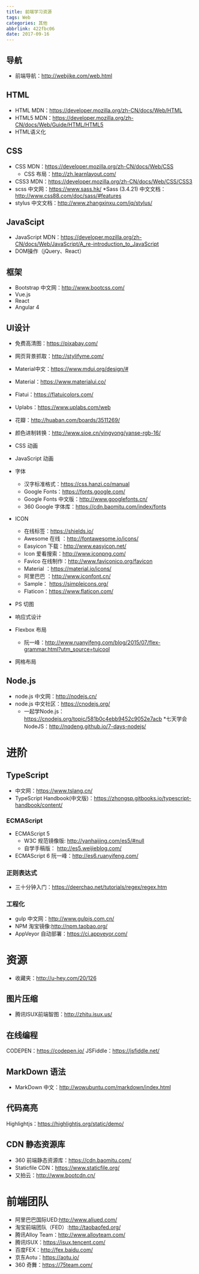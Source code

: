 ```yaml
---
title: 前端学习资源
tags: Web
categories: 其他
abbrlink: 422fbc06
date: 2017-09-16
---
```

## 导航

* 前端导航：http://webjike.com/web.html
## HTML

* HTML MDN：https://developer.mozilla.org/zh-CN/docs/Web/HTML
* HTML5 MDN：https://developer.mozilla.org/zh-CN/docs/Web/Guide/HTML/HTML5
* HTML语义化

## CSS

* CSS MDN：https://developer.mozilla.org/zh-CN/docs/Web/CSS
	* CSS 布局：http://zh.learnlayout.com/
* CSS3 MDN：https://developer.mozilla.org/zh-CN/docs/Web/CSS/CSS3
* scss 中文网：https://www.sass.hk/
	*Sass (3.4.21) 中文文档：http://www.css88.com/doc/sass/#features
* stylus 中文文档：http://www.zhangxinxu.com/jq/stylus/


## JavaScipt

* JavaScript MDN：https://developer.mozilla.org/zh-CN/docs/Web/JavaScript/A_re-introduction_to_JavaScript
* DOM操作（jQuery、React）

## 框架

* Bootstrap 中文网：http://www.bootcss.com/
* Vue.js
* React
* Angular 4

## UI设计

* 免费高清图：https://pixabay.com/
* 网页背景抓取：http://stylifyme.com/
* Material中文：https://www.mdui.org/design/#
* Material：https://www.materialui.co/
* Flatui：https://flatuicolors.com/
* Uplabs：https://www.uplabs.com/web
* 花瓣：http://huaban.com/boards/3511269/
* 颜色进制转换：http://www.sioe.cn/yingyong/yanse-rgb-16/

* CSS 动画
* JavaScript 动画
* 字体
	* 汉字标准格式：https://css.hanzi.co/manual
	* Google Fonts：https://fonts.google.com/
	* Google Fonts 中文版：http://www.googlefonts.cn/
	* 360 Google 字体库：https://cdn.baomitu.com/index/fonts
* ICON
	* 在线标签：https://shields.io/
	* Awesome 在线 ：http://fontawesome.io/icons/
	* Easyicon 下载：http://www.easyicon.net/
	* Icon 爱看搜索：http://www.iconpng.com/
	* Favico 在线制作：http://www.faviconico.org/favicon
	* Material ：https://material.io/icons/
	* 阿里巴巴 ：http://www.iconfont.cn/
	* Sample： https://simpleicons.org/
	* Flaticon：https://www.flaticon.com/

* PS 切图
* 响应式设计
* Flexbox 布局
	* 阮一峰：http://www.ruanyifeng.com/blog/2015/07/flex-grammar.html?utm_source=tuicool
* 网格布局

## Node.js

* node.js 中文网：http://nodejs.cn/
* node.js 中文社区：https://cnodejs.org/
	* 一起学Node.js：https://cnodejs.org/topic/581b0c4ebb9452c9052e7acb
	*七天学会NodeJS：http://nqdeng.github.io/7-days-nodejs/

# 进阶
## TypeScript

* 中文网：https://www.tslang.cn/
* TypeScript Handbook(中文版)：https://zhongsp.gitbooks.io/typescript-handbook/content/

### ECMAScript
* ECMAScript 5
	* W3C 规范镜像版: http://yanhaijing.com/es5/#null
	* 自学手稿版： http://es5.weijieblog.com/
* ECMAScript 6 阮一峰：http://es6.ruanyifeng.com/

### 正则表达式

* 三十分钟入门：https://deerchao.net/tutorials/regex/regex.htm

### 工程化

* gulp 中文网：http://www.gulpjs.com.cn/
* NPM 淘宝镜像:http://npm.taobao.org/
* AppVeyor 自动部署：https://ci.appveyor.com/

# 资源

* 收藏夹：http://u-hey.com/20/126

## 图片压缩

* 腾讯ISUX前端智图：http://zhitu.isux.us/

## 在线编程

CODEPEN：https://codepen.io/
JSFiddle：https://jsfiddle.net/

## MarkDown 语法

* MarkDown 中文：http://wowubuntu.com/markdown/index.html

## 代码高亮

Highlightjs：https://highlightjs.org/static/demo/

## CDN 静态资源库

* 360 前端静态资源库：https://cdn.baomitu.com/
* Staticfile CDN：https://www.staticfile.org/
* 又拍云：http://www.bootcdn.cn/

# 前端团队

* 阿里巴巴国际UED:http://www.aliued.com/
* 淘宝前端团队（FED）:http://taobaofed.org/
* 腾讯Alloy Team：http://www.alloyteam.com/
* 腾讯ISUX：https://isux.tencent.com/
* 百度FEX：http://fex.baidu.com/
* 京东Aotu：https://aotu.io/
* 360 奇舞：https://75team.com/